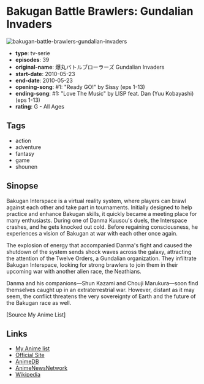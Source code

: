# Bakugan Battle Brawlers: Gundalian Invaders

![bakugan-battle-brawlers-gundalian-invaders](https://cdn.myanimelist.net/images/anime/10/32189.jpg)

-   **type**: tv-serie
-   **episodes**: 39
-   **original-name**: 爆丸バトルブローラーズ Gundalian Invaders
-   **start-date**: 2010-05-23
-   **end-date**: 2010-05-23
-   **opening-song**: #1: "Ready GO!" by Sissy (eps 1-13)
-   **ending-song**: #1: "Love The Music" by LISP feat. Dan (Yuu Kobayashi) (eps 1-13)
-   **rating**: G - All Ages

## Tags

-   action
-   adventure
-   fantasy
-   game
-   shounen

## Sinopse

Bakugan Interspace is a virtual reality system, where players can brawl against each other and take part in tournaments. Initially designed to help practice and enhance Bakugan skills, it quickly became a meeting place for many enthusiasts. During one of Danma Kuusou's duels, the Interspace crashes, and he gets knocked out cold. Before regaining consciousness, he experiences a vision of Bakugan at war with each other once again.

The explosion of energy that accompanied Danma's fight and caused the shutdown of the system sends shock waves across the galaxy, attracting the attention of the Twelve Orders, a Gundalian organization. They infiltrate Bakugan Interspace, looking for strong brawlers to join them in their upcoming war with another alien race, the Neathians.

Danma and his companions—Shun Kazami and Chouji Marukura—soon find themselves caught up in an extraterrestrial war. However, distant as it may seem, the conflict threatens the very sovereignty of Earth and the future of the Bakugan race as well.

[Source My Anime List]

## Links

-   [My Anime list](https://myanimelist.net/anime/7334/Bakugan_Battle_Brawlers__Gundalian_Invaders)
-   [Official Site](http://www.bakugan.com/home.html)
-   [AnimeDB](http://anidb.info/perl-bin/animedb.pl?show=anime&aid=7535)
-   [AnimeNewsNetwork](http://www.animenewsnetwork.com/encyclopedia/anime.php?id=11457)
-   [Wikipedia](http://en.wikipedia.org/wiki/Bakugan_Battle_Brawlers)
